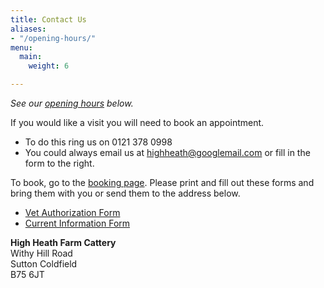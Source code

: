 ```yaml
---
title: Contact Us
aliases:
- "/opening-hours/"
menu:
  main:
    weight: 6

---
```

_See our [opening hours](#opening-times) below._

If you would like a visit you will need to book an appointment.
- To do this ring us on 0121 378 0998
- You could always email us at highheath@googlemail.com or fill in the form to the right.

To book, go to the [booking page](/book-now/). Please print and fill out these
forms and bring them with you or send them to the address below.

- [Vet Authorization Form](/VeterinaryConsent.pdf)
- [Current Information Form](/CurrentInformation.pdf)

**High Heath Farm Cattery**  
Withy Hill Road  
Sutton Coldfield  
B75 6JT